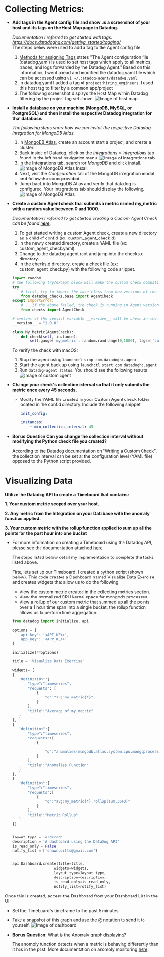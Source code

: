 # Collecting Metrics:
* **Add tags in the Agent config file and show us a screenshot of your host and its tags on the Host Map page in Datadog.**
    
    _Documentation I referred to get started with tags. https://docs.datadoghq.com/getting_started/tagging/_    
    The steps below were used to add a tag to the Agent config file.
    1. [Methods for assigning Tags](http://google.com) states "The Agent configuration file (datadog.yaml) is used to set host tags which apply to all metrics, traces, and logs forwarded by the Datadog Agent." Based on this information, I went ahead and modified the datadog.yaml file which can be accessed using `vi ~/.datadog-agent/datadog.yaml`. 
    2. In datadog.yaml I added a tag of `project:hiring_engineers`. I used this host tag to filter by a common app/project
    3. The following screenshot displays the Host Map within Datadog filtering by the project tag set above.
    ![Image of host map](./img/host_map.png)   

    

* **Install a database on your machine (MongoDB, MySQL, or PostgreSQL) and then install the respective Datadog integration for that database.**
    
    _The following steps show how we can install the respective Datadog integration for MongoDB Atlas._

    1. In [MongoDB Atlas](https://docs.atlas.mongodb.com/getting-started/), create an account start a project, and create a cluster.
    2. Back inside of Datadog, click on the *Integrations > Integrations* tab found in the left hand navigation menu.
    ![Image of integrations tab](./img/integrations_tab.png)
    3. In the Integrations tab, search for _MongoDB_ and click install.
    ![Image of MongoDB Atlas Install](./img/mongodb_install.png)
    4. Next, visit the *Configuration* tab of the MongoDB integration modal and follow the steps provided. 
    5. Jump back into MongoDB Atlas and verify that datadog is configured. Your integrations tab should display the following.
    ![Image of MongoDB Atlas](./img/mongodbatlas_configured.png)

* **Create a custom Agent check that submits a metric named my_metric with a random value between 0 and 1000.**

    _Documentation I referred to get started creating a Custom Agent Check can be found **[here](https://docs.datadoghq.com/developers/write_agent_check/?tab=agentv6v7#should-you-write-an-agent-check-or-an-integration)**._ 

    1. To get started writing a custom Agent check, create a new directory as a child of conf.d (ex: custom_agent_check.d)
    2. In the newly created directory, create a YAML file (ex: custom_agent_check.yaml)
    3. Change to the datadog agent root and jump into the checks.d directory.
    4. In the checks.d directory, create a check file (ex: custom_agent_check.py) with the following code snippet.
    ```python
    import random
    # the following try/except block will make the custom check compatible with any Agent version
    try:
        # first, try to import the base class from new versions of the Agent...
        from datadog_checks.base import AgentCheck
    except ImportError:
        # ...if the above failed, the check is running in Agent version < 6.6.0
        from checks import AgentCheck

    # content of the special variable __version__ will be shown in the Agent status page
    __version__ = "1.0.0"

    class My_Metric(AgentCheck):
        def check(self, instance):
            self.gauge('my_metric', random.randrange(0,1000), tags=['custom_agent_check:test_check'])
    ```

    To verify the check with macOS:
    1. Stop the agent using ```launchctl stop com.datadoghq.agent```
    2. Start the agent back up using ```launchctl start com.datadoghq.agent```
    3. Run ```datadog-agent status```. You should see the following results
    ![Image of custom agent](./img/custom_agent_check.png)

* **Change your check's collection interval so that it only submits the metric once every 45 seconds.**
    
    * Modify the YAML file created in your Custom Agent check folder located in the conf.d directory. Include the following snippet
    ```yaml
        init_config:

        instances:
            - min_collection_interval: 45 
    ```
* **Bonus Question Can you change the collection interval without modifying the Python check file you created?**

    According to the Datadog documentation on "Writing a Custom Check", the collection interval can be set at the configuration level (YAML file) opposed to the Python script provided.

# Visualizing Data

**Utilize the Datadog API to create a Timeboard that contains:**

 **1. Your custom metric scoped over your host.**

 **2. Any metric from the Integration on your Database with the anomaly function applied.**

 **3. Your custom metric with the rollup function applied to sum up all the points for the past hour into one bucket**

* For more information on creating a Timeboard using the Datadog API, please see the documentation attached [here](https://docs.datadoghq.com/dashboards/guide/timeboard-api-doc/?tab=python)

    The steps listed below detail my implementation to complete the tasks listed above.
    
    First, lets set up our Timeboard. I created a python script (shown below). This code creates a Dashboard named Visualize Data Exercise and creates widgets that allow us to do the following
     - View the custom metric created in the collecting metrics section.
     - View the normalized CPU kernel space for mongodb processes.
     - View a rollup of our custom metric that summed up all the points over a 1 hour time span into a single bucket. the rollup function allows us to perform time aggregation.

     ```Python
    from datadog import initialize, api

    options = {
        'api_key': '<API_KEY>',
        'app_key': '<APP_KEY>'
    }

    initialize(**options)

    title = 'Visualize Data Exercise'

    widgets= [
    {
        "definition":{
            "type":"timeseries",
            "requests": [
                {
                    "q":"avg:my_metric{*}"
                }
            ],
            "title":"Average of my_metric"
        }
    },
    {
        "definition":{
            "type":"timeseries",
            "requests":[
                {

                    "q":"anomalies(mongodb.atlas.system.cpu.mongoprocess.norm.kernel,'basic',2)"
                }
            ],
            "title":"Anomalies Function"
        }
    },
    {
        "definition":{
            "type":"timeseries",
            "requests":[
                {
                    "q":"avg:my_metric{*}.rollup(sum,3600)"
                }
            ],
            "title":"Metric Rollup"
        }
    }]


    layout_type = 'ordered'
    description = 'A dashboard using the DataDog API'
    is_read_only = False
    notify_list = ['shawnppitts@gmail.com']


    api.Dashboard.create(title=title,
                        widgets=widgets,
                        layout_type=layout_type,
                        description=description,
                        is_read_only=is_read_only,
                        notify_list=notify_list)
    ```

    


         

Once this is created, access the Dashboard from your Dashboard List in the UI:

* Set the Timeboard's timeframe to the past 5 minutes
* Take a snapshot of this graph and use the @ notation to send it to yourself.
![Image of dashboard](./img/dashboard.png)
* **Bonus Question**: What is the Anomaly graph displaying?

    The anomoly function detects when a metric is behaving differently than it has in the past. More documentation on anomoly monitoring [here](https://docs.datadoghq.com/monitors/monitor_types/anomaly/#anomaly-detection-algorithms).